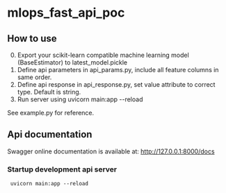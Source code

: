 # mlops_fast_api_poc

## How to use

0. Export your scikit-learn compatible machine learning model (BaseEstimator) to latest_model.pickle
1. Define api parameters in api_params.py, include all feature columns in same order.
2. Define api response in api_response.py, set value attribute to correct type. Default is string.
3. Run server using uvicorn main:app --reload   

See example.py for reference.

## Api documentation

Swagger online documentation is available at: http://127.0.0.1:8000/docs


### Startup development api server

     uvicorn main:app --reload   